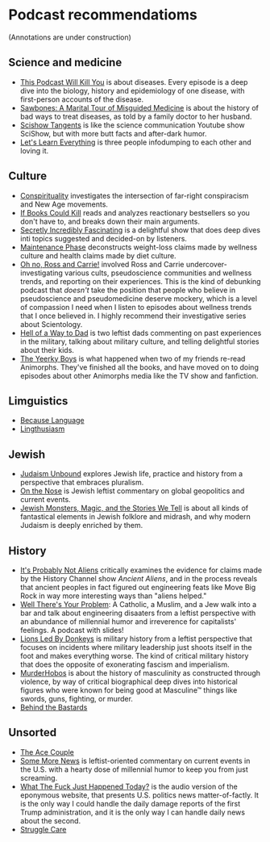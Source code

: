 # Podcast recommendatioms

(Annotations are under construction)

## Science and medicine
* <a href="https://thispodcastwillkillyou.com/">This Podcast Will Kill You</a> is about diseases. Every episode is a deep dive into the biology, history and epidemiology of one disease, with first-person accounts of the disease.
* <a href="https://maximumfun.org/podcasts/sawbones/">Sawbones: A Marital Tour of Misguided Medicine</a> is about the history of bad ways to treat diseases, as told by a family doctor to her husband.
* <a href="https://complexly.com/shows/scishow-tangents/">Scishow Tangents</a> is like the science communication Youtube show SciShow, but with more butt facts and after-dark humor.
* <a href="https://maximumfun.org/podcasts/lets-learn-everything/">Let's Learn Everything</a> is three people infodumping to each other and loving it.

## Culture
* <a href="https://www.conspirituality.net/">Conspirituality</a> investigates the intersection of far-right conspiracism and New Age movements.
* <a href="https://www.buzzsprout.com/2040953/about">If Books Could Kill</a> reads and analyzes reactionary bestsellers so you don't have to, and breaks down their main arguments.
* <a href="https://sifpod.fun">Secretly Incredibly Fascinating</a> is a delightful show that does deep dives inti topics suggested and decided-on by listeners.
* <a href="https://www.maintenancephase.com/">Maintenance Phase</a> deconstructs weight-loss claims made by wellness culture and health claims made by diet culture.
* <a href="https://maximumfun.org/podcasts/oh-no-ross-and-carrie/">Oh no, Ross and Carrie!</a> involved Ross and Carrie undercover-investigating various cults, pseudoscience communities and wellness trends, and reporting on their experiences. This is the kind of debunking podcast that *doesn't* take the position that people who believe in pseudoscience and pseudomedicine deserve mockery, which is a level of compassion I need when I listen to episodes about wellness trends that I once believed in. I highly recommend their investigative series about Scientology.
* <a href="https://www.patreon.com/Hellofawaytodie">Hell of a Way to Dad</a> is two leftist dads commenting on past experiences in the military, talking about military culture, and telling delightful stories about their kids.
* <a href="https://www.patreon.com/TheYeerkyBoys?utm_campaign=creatorshare_fan">The Yeerky Boys</a> is what happened when two of my friends re-read Animorphs. They've finished all the books, and have moved on to doing episodes about other Animorphs media like the TV show and fanfiction.

## Limguistics
* <a href="https://becauselanguage.com/">Because Language</a>
* <a href="https://lingthusiasm.com/">Lingthusiasm</a>

## Jewish
* <a href="https://www.judaismunbound.com/podcast">Judaism Unbound</a> explores Jewish life, practice and history from a perspective that embraces pluralism.
* <a href="https://jewishcurrents.org/on-the-nose">On the Nose</a> is Jewish leftist commentary on global geopolitics and current events.
* <a href="https://waywardchildren.buzzsprout.com/2208422/about">Jewish Monsters, Magic, and the Stories We Tell</a> is about all kinds of fantastical elements in Jewish folklore and midrash, and why modern Judaism is deeply enriched by them.

## History
* <a href="https://probsnotaliens.com">It's Probably Not Aliens</a> critically examines the evidence for claims made by the History Channel show <i>Ancient Aliens</i>, and in the process reveals that ancient peoples in fact figured out engineering feats like Move Big Rock in way more interesting ways than "aliens helped."
* <a href="https://www.youtube.com/@welltheresyourproblempodca1465">Well There's Your Problem</a>: A Catholic, a Muslim, and a Jew walk into a bar and talk about engineering disaaters from a leftist perspective with an abundance of millennial humor and irreverence for capitalists' feelings. A podcast with slides!
* <a href="https://www.youtube.com/@lionsledbydonkeyspodcast7424">Lions Led By Donkeys</a> is military history from a leftist perspective that focuses on incidents where military leadership just shoots itself in the foot and makes everything worse. The kind of critical military history that does the opposite of exonerating fascism and imperialism.
* <a href="https://linktr.ee/murderhobos">MurderHobos</a> is about the history of masculinity as constructed through violence, by way of critical biographical deep dives into historical figures who were known for being good at Masculine™ things like swords, guns, fighting, or murder.
* <a href="">Behind the Bastards</a>

## Unsorted
* <a href="https://theacecouple.com/">The Ace Couple</a>
* <a href="https://www.patreon.com/SomeMoreNews">Some More News</a> is leftist-oriented commentary on current events in the U.S. with a hearty dose of millennial humor to keep you from just screaming.
* <a href="https://whatthefuckjusthappenedtoday.com/podcasts/">What The Fuck Just Happened Today?</a> is the audio version of the eponymous website, that presents U.S. politics news matter-of-factly. It is the only way I could handle the daily damage reports of the first Trump administration, and it is the only way I can handle daily news about the second.
* <a href="https://www.strugglecare.com/podcast-rss">Struggle Care</a>
